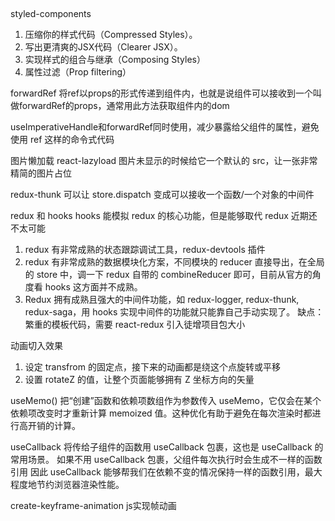 ## 
styled-components
  1. 压缩你的样式代码（Compressed Styles）。
  2. 写出更清爽的JSX代码（Clearer JSX）。
  3. 实现样式的组合与继承（Composing Styles）
  4. 属性过滤（Prop filtering）


forwardRef
  将ref以props的形式传递到组件内，也就是说组件可以接收到一个叫做forwardRef的props，通常用此方法获取组件内的dom

  useImperativeHandle和forwardRef同时使用，减少暴露给父组件的属性，避免使用 ref 这样的命令式代码

图片懒加载
  react-lazyload  图片未显示的时候给它一个默认的 src，让一张非常精简的图片占位

redux-thunk 可以让 store.dispatch 变成可以接收一个函数/一个对象的中间件


redux 和 hooks
 hooks 能模拟 redux 的核心功能，但是能够取代 redux 近期还不太可能
 1.  redux 有非常成熟的状态跟踪调试工具，redux-devtools 插件
 2. redux 有非常成熟的数据模块化方案，不同模块的 reducer 直接导出，在全局的 store 中，调一下 redux 自带的 combineReducer 即可，目前从官方的角度看 hooks 这方面并不成熟。
 3. Redux 拥有成熟且强大的中间件功能，如 redux-logger, redux-thunk, redux-saga，用 hooks 实现中间件的功能就只能靠自己手动实现了。
缺点： 繁重的模板代码，需要 react-redux 引入徒增项目包大小


动画切入效果
  1. 设定 transfrom 的固定点，接下来的动画都是绕这个点旋转或平移
  2. 设置 rotateZ 的值，让整个页面能够拥有 Z 坐标方向的矢量

useMemo()
把“创建”函数和依赖项数组作为参数传入 useMemo，它仅会在某个依赖项改变时才重新计算 memoized 值。这种优化有助于避免在每次渲染时都进行高开销的计算。

useCallback
  将传给子组件的函数用 useCallback 包裹，这也是 useCallback 的常用场景。
  如果不用 useCallback 包裹，父组件每次执行时会生成不一样的函数引用
  因此 useCallback 能够帮我们在依赖不变的情况保持一样的函数引用，最大程度地节约浏览器渲染性能。

create-keyframe-animation js实现帧动画